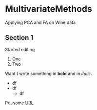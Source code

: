 # MultivariateMethods
Applying PCA and FA on Wine data

## Section 1
Started editing

1. One
2. Two 

Want t write something in **bold** and in *italic*. 

* df
* df
  * df

Put some [URL](https://suptib.github.io/)
